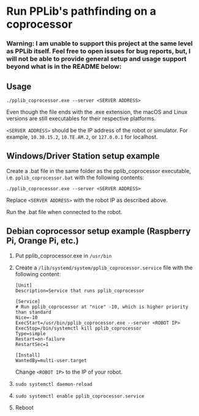 # Run PPLib's pathfinding on a coprocessor

### Warning: I am unable to support this project at the same level as PPLib itself. Feel free to open issues for bug reports, but, I will not be able to provide general setup and usage support beyond what is in the README below:

## Usage
`./pplib_coprocessor.exe --server <SERVER ADDRESS>`

Even though the file ends with the .exe extension, the macOS and Linux versions are still executables for their respective platforms.

`<SERVER ADDRESS>` should be the IP address of the robot or simulator. For example, `10.30.15.2`, `10.TE.AM.2`, or `127.0.0.1` for localhost.

## Windows/Driver Station setup example
Create a .bat file in the same folder as the pplib_coprocessor executable, i.e. `pplib_coprocessor.bat` with the following contents:
```
./pplib_coprocessor.exe --server <SERVER ADDRESS>
```

Replace `<SERVER ADDRESS>` with the robot IP as described above.

Run the .bat file when connected to the robot.

## Debian coprocessor setup example (Raspberry Pi, Orange Pi, etc.)

1. Put pplib_coprocessor.exe in `/usr/bin`
2. Create a `/lib/systemd/system/pplib_coprocessor.service` file with the following content:
    ```
    [Unit]
    Description=Service that runs pplib_coprocessor

    [Service]
    # Run pplib_coprocessor at "nice" -10, which is higher priority than standard
    Nice=-10
    ExecStart=/usr/bin/pplib_coprocessor.exe --server <ROBOT IP>
    ExecStop=/bin/systemctl kill pplib_coprocessor
    Type=simple
    Restart=on-failure
    RestartSec=1

    [Install]
    WantedBy=multi-user.target
    ```

    Change `<ROBOT IP>` to the IP of your robot.
3. `sudo systemctl daemon-reload`
4. `sudo systemctl enable pplib_coprocessor.service`
5. Reboot